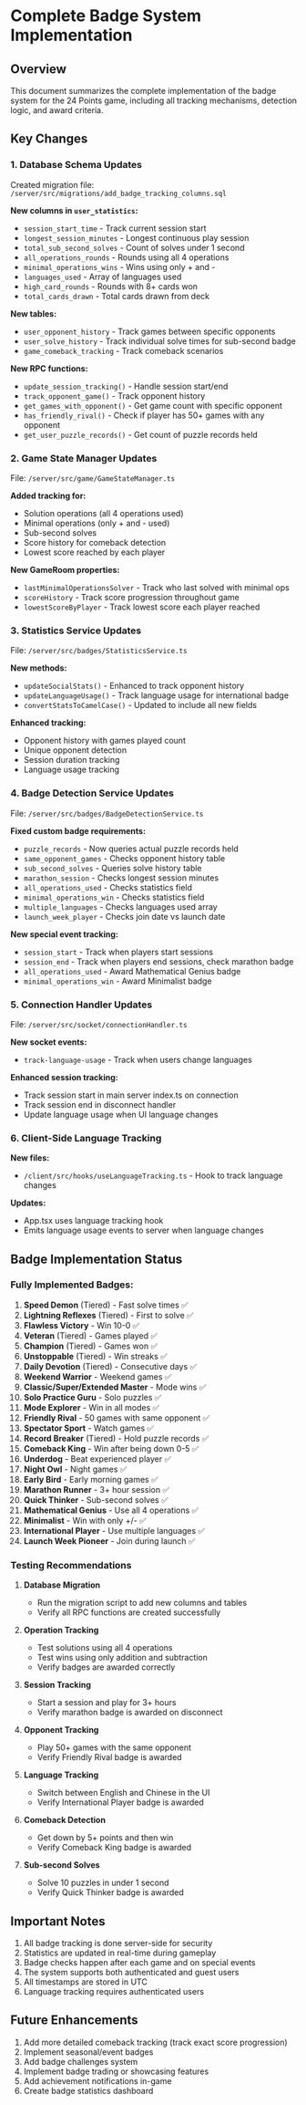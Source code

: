 # Complete Badge System Implementation

## Overview
This document summarizes the complete implementation of the badge system for the 24 Points game, including all tracking mechanisms, detection logic, and award criteria.

## Key Changes

### 1. Database Schema Updates
Created migration file: `/server/src/migrations/add_badge_tracking_columns.sql`

**New columns in `user_statistics`:**
- `session_start_time` - Track current session start
- `longest_session_minutes` - Longest continuous play session
- `total_sub_second_solves` - Count of solves under 1 second  
- `all_operations_rounds` - Rounds using all 4 operations
- `minimal_operations_wins` - Wins using only + and -
- `languages_used` - Array of languages used
- `high_card_rounds` - Rounds with 8+ cards won
- `total_cards_drawn` - Total cards drawn from deck

**New tables:**
- `user_opponent_history` - Track games between specific opponents
- `user_solve_history` - Track individual solve times for sub-second badge
- `game_comeback_tracking` - Track comeback scenarios

**New RPC functions:**
- `update_session_tracking()` - Handle session start/end
- `track_opponent_game()` - Track opponent history
- `get_games_with_opponent()` - Get game count with specific opponent
- `has_friendly_rival()` - Check if player has 50+ games with any opponent
- `get_user_puzzle_records()` - Get count of puzzle records held

### 2. Game State Manager Updates
File: `/server/src/game/GameStateManager.ts`

**Added tracking for:**
- Solution operations (all 4 operations used)
- Minimal operations (only + and - used)
- Sub-second solves
- Score history for comeback detection
- Lowest score reached by each player

**New GameRoom properties:**
- `lastMinimalOperationsSolver` - Track who last solved with minimal ops
- `scoreHistory` - Track score progression throughout game
- `lowestScoreByPlayer` - Track lowest score each player reached

### 3. Statistics Service Updates
File: `/server/src/badges/StatisticsService.ts`

**New methods:**
- `updateSocialStats()` - Enhanced to track opponent history
- `updateLanguageUsage()` - Track language usage for international badge
- `convertStatsToCamelCase()` - Updated to include all new fields

**Enhanced tracking:**
- Opponent history with games played count
- Unique opponent detection
- Session duration tracking
- Language usage tracking

### 4. Badge Detection Service Updates
File: `/server/src/badges/BadgeDetectionService.ts`

**Fixed custom badge requirements:**
- `puzzle_records` - Now queries actual puzzle records held
- `same_opponent_games` - Checks opponent history table
- `sub_second_solves` - Queries solve history table
- `marathon_session` - Checks longest session minutes
- `all_operations_used` - Checks statistics field
- `minimal_operations_win` - Checks statistics field
- `multiple_languages` - Checks languages used array
- `launch_week_player` - Checks join date vs launch date

**New special event tracking:**
- `session_start` - Track when players start sessions
- `session_end` - Track when players end sessions, check marathon badge
- `all_operations_used` - Award Mathematical Genius badge
- `minimal_operations_win` - Award Minimalist badge

### 5. Connection Handler Updates
File: `/server/src/socket/connectionHandler.ts`

**New socket events:**
- `track-language-usage` - Track when users change languages

**Enhanced session tracking:**
- Track session start in main server index.ts on connection
- Track session end in disconnect handler
- Update language usage when UI language changes

### 6. Client-Side Language Tracking
**New files:**
- `/client/src/hooks/useLanguageTracking.ts` - Hook to track language changes

**Updates:**
- App.tsx uses language tracking hook
- Emits language usage events to server when language changes

## Badge Implementation Status

### Fully Implemented Badges:
1. **Speed Demon** (Tiered) - Fast solve times ✅
2. **Lightning Reflexes** (Tiered) - First to solve ✅
3. **Flawless Victory** - Win 10-0 ✅
4. **Veteran** (Tiered) - Games played ✅
5. **Champion** (Tiered) - Games won ✅
6. **Unstoppable** (Tiered) - Win streaks ✅
7. **Daily Devotion** (Tiered) - Consecutive days ✅
8. **Weekend Warrior** - Weekend games ✅
9. **Classic/Super/Extended Master** - Mode wins ✅
10. **Solo Practice Guru** - Solo puzzles ✅
11. **Mode Explorer** - Win in all modes ✅
12. **Friendly Rival** - 50 games with same opponent ✅
13. **Spectator Sport** - Watch games ✅
14. **Record Breaker** (Tiered) - Hold puzzle records ✅
15. **Comeback King** - Win after being down 0-5 ✅
16. **Underdog** - Beat experienced player ✅
17. **Night Owl** - Night games ✅
18. **Early Bird** - Early morning games ✅
19. **Marathon Runner** - 3+ hour session ✅
20. **Quick Thinker** - Sub-second solves ✅
21. **Mathematical Genius** - Use all 4 operations ✅
22. **Minimalist** - Win with only +/- ✅
23. **International Player** - Use multiple languages ✅
24. **Launch Week Pioneer** - Join during launch ✅

### Testing Recommendations

1. **Database Migration**
   - Run the migration script to add new columns and tables
   - Verify all RPC functions are created successfully

2. **Operation Tracking**
   - Test solutions using all 4 operations
   - Test wins using only addition and subtraction
   - Verify badges are awarded correctly

3. **Session Tracking**
   - Start a session and play for 3+ hours
   - Verify marathon badge is awarded on disconnect

4. **Opponent Tracking**
   - Play 50+ games with the same opponent
   - Verify Friendly Rival badge is awarded

5. **Language Tracking**
   - Switch between English and Chinese in the UI
   - Verify International Player badge is awarded

6. **Comeback Detection**
   - Get down by 5+ points and then win
   - Verify Comeback King badge is awarded

7. **Sub-second Solves**
   - Solve 10 puzzles in under 1 second
   - Verify Quick Thinker badge is awarded

## Important Notes

1. All badge tracking is done server-side for security
2. Statistics are updated in real-time during gameplay
3. Badge checks happen after each game and on special events
4. The system supports both authenticated and guest users
5. All timestamps are stored in UTC
6. Language tracking requires authenticated users

## Future Enhancements

1. Add more detailed comeback tracking (track exact score progression)
2. Implement seasonal/event badges
3. Add badge challenges system
4. Implement badge trading or showcasing features
5. Add achievement notifications in-game
6. Create badge statistics dashboard